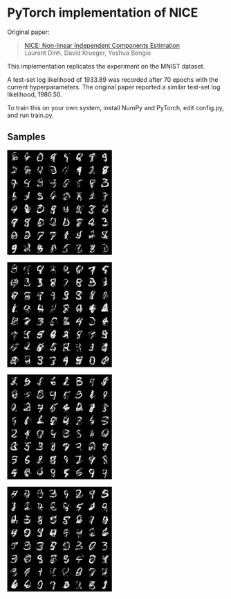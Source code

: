 # PyTorch implementation of NICE

Original paper:
  > [NICE: Non-linear Independent Components Estimation](https://arxiv.org/abs/1410.8516)\
  > Laurent Dinh, David Krueger, Yoshua Bengio

This implementation replicates the experiment on the MNIST dataset.

A test-set log likelihood of 1933.89 was recorded after 70 epochs with the current hyperparameters. The original paper reported a similar test-set log likelihood, 1980.50.

To train this on your own system, install NumPy and PyTorch, edit config.py, and run train.py.

## Samples

![](/samples/samples1.png?raw=true)

![](/samples/samples2.png?raw=true)

![](/samples/samples3.png?raw=true)

![](/samples/samples4.png?raw=true)
